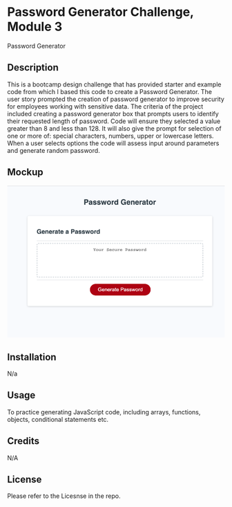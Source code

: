 # Password Generator Challenge, Module 3

Password Generator

## Description
This is a bootcamp design challenge that has provided starter and example code from which I based this code to create a Password Generator. The user story prompted the creation of password generator to improve security for employees working with sensitive data. The criteria of the project included creating a password generator box that prompts users to identify their requested length of password. Code will ensure they selected a value greater than 8 and less than 128. It will also give the prompt for selection of one or more of: special characters, numbers, upper or lowercase letters. When a user selects options the code will assess input around parameters and generate random password. 


## Mockup

![Mockup of Password Generator](passwordgen.png)


## Installation
N/a

## Usage
To practice generating JavaScript code, including arrays, functions, objects, conditional statements etc. 

## Credits

N/A

## License 

Please refer to the Licesnse in the repo. 